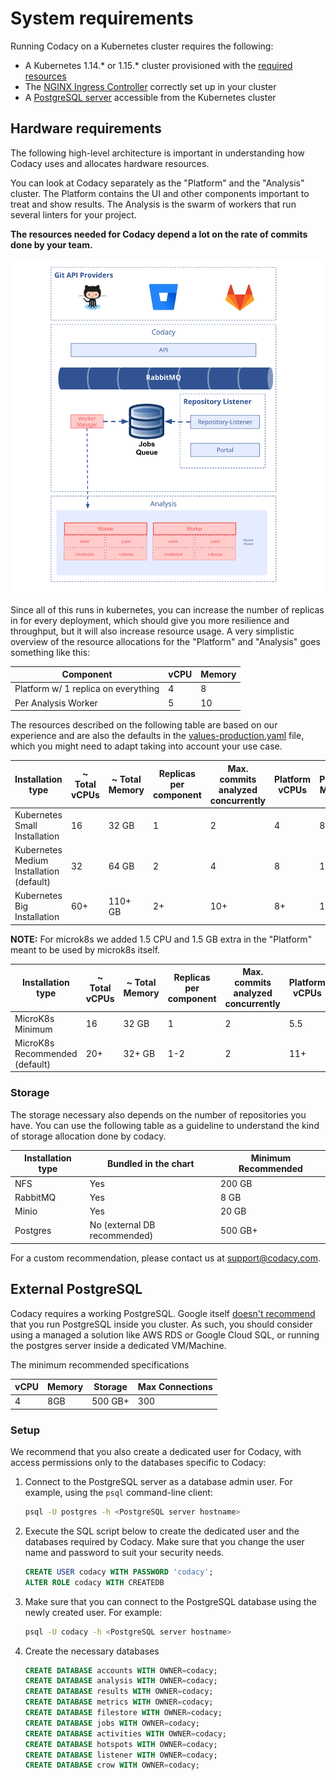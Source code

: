 # System requirements

Running Codacy on a Kubernetes cluster requires the following:

-   A Kubernetes 1.14.\* or 1.15.\* cluster provisioned with the [required resources](#hardware-requirements)
-   The [NGINX Ingress Controller](https://github.com/helm/charts/tree/master/stable/nginx-ingress) correctly set up in your cluster
-   A [PostgreSQL server](#postgresql-server-setup) accessible from the Kubernetes cluster

## Hardware requirements

The following high-level architecture is important in understanding how Codacy uses and allocates hardware resources.

You can look at Codacy separately as the "Platform" and the "Analysis" cluster. The Platform contains the UI and other
components important to treat and show results. The Analysis is the swarm of workers that run several linters for
your project.

**The resources needed for Codacy depend a lot on the rate of commits done by your team.**

!["High Level Architecture"](<./images/High Level Architecture - Analysis II.svg> "High Level Architecture")

Since all of this runs in kubernetes, you can increase the number of replicas in for every deployment, which should give you more resilience and throughput, but it will also increase resource usage. A very simplistic overview of the resource allocations for the "Platform" and "Analysis" goes something like this:

| Component                           | vCPU | Memory |
| ----------------------------------- | ---- | ------ |
| Platform w/ 1 replica on everything | 4    | 8      |
| Per Analysis Worker                 | 5    | 10     |

The resources described on the following table are based on our experience and are also the defaults in the [values-production.yaml](https://raw.githubusercontent.com/codacy/chart/master/codacy/values-production.yaml) file, which you might need to adapt taking into account your use case.

| Installation type                        | ~ Total vCPUs | ~ Total Memory | Replicas per component | Max. commits analyzed concurrently | Platform vCPUs | Platform Memory | Analysis Workers vCPUs | Analysis Workers Memory |
| ---------------------------------------- | ------------- | -------------- | ---------------------- | ---------------------------------- | -------------- | --------------- | ---------------------- | ----------------------- |
| Kubernetes Small Installation            | 16            | 32 GB          | 1                      | 2                                  | 4              | 8 GB            | 10                     | 20 GB                   |
| Kubernetes Medium Installation (default) | 32            | 64 GB          | 2                      | 4                                  | 8              | 16 GB           | 20                     | 40 GB                   |
| Kubernetes Big Installation              | 60+           | 110+ GB        | 2+                     | 10+                                | 8+             | 16+ GB          | 50+                    | 100+ GB                 |

**NOTE:**
For microk8s we added 1.5 CPU and 1.5 GB extra in the "Platform" meant to be used by microk8s itself.

| Installation type              | ~ Total vCPUs | ~ Total Memory | Replicas per component | Max. commits analyzed concurrently | Platform vCPUs | Platform Memory | Analysis Workers vCPUs | Analysis Workers Memory |
| ------------------------------ | ------------- | -------------- | ---------------------- | ---------------------------------- | -------------- | --------------- | ---------------------- | ----------------------- |
| MicroK8s Minimum               | 16            | 32 GB          | 1                      | 2                                  | 5.5            | 9.5 GB          | 10                     | 20 GB                   |
| MicroK8s Recommended (default) | 20+           | 32+ GB         | 1-2                    | 2                                  | 11+            | 20+ GB          | 10                     | 20 GB                   |

### Storage

The storage necessary also depends on the number of repositories you have.
You can use the following table as a guideline to understand the kind of storage allocation
done by codacy.

| Installation type | Bundled in the chart         | Minimum Recommended |
| ----------------- | ---------------------------- | ------------------- |
| NFS               | Yes                          | 200 GB              |
| RabbitMQ          | Yes                          | 8 GB                |
| Minio             | Yes                          | 20 GB               |
| Postgres          | No (external DB recommended) | 500 GB+             |

For a custom recommendation, please contact us at support@codacy.com.

## External PostgreSQL

Codacy requires a working PostgreSQL.
Google itself [doesn't recommend](https://cloud.google.com/blog/products/databases/to-run-or-not-to-run-a-database-on-kubernetes-what-to-consider) that you run PostgreSQL inside you cluster.
As such, you should consider using a managed a solution like AWS RDS or Google Cloud SQL, or running the postgres server
inside a dedicated VM/Machine.

The minimum recommended specifications

| vCPU | Memory | Storage | Max Connections |
| ---- | ------ | ------- | --------------- |
| 4    | 8GB    | 500 GB+ | 300             |

### Setup

We recommend that you also create a dedicated user for Codacy, with access permissions only to the databases specific to Codacy:

1.  Connect to the PostgreSQL server as a database admin user. For example, using the `psql` command-line client:

    ```bash
    psql -U postgres -h <PostgreSQL server hostname>
    ```

2.  Execute the SQL script below to create the dedicated user and the databases required by Codacy. Make sure that you change the user name and password to suit your security needs.

    ```sql
    CREATE USER codacy WITH PASSWORD 'codacy';
    ALTER ROLE codacy WITH CREATEDB
    ```

3.  Make sure that you can connect to the PostgreSQL database using the newly created user. For example:

    ```bash
    psql -U codacy -h <PostgreSQL server hostname>
    ```

4.  Create the necessary databases

    ```sql
    CREATE DATABASE accounts WITH OWNER=codacy;
    CREATE DATABASE analysis WITH OWNER=codacy;
    CREATE DATABASE results WITH OWNER=codacy;
    CREATE DATABASE metrics WITH OWNER=codacy;
    CREATE DATABASE filestore WITH OWNER=codacy;
    CREATE DATABASE jobs WITH OWNER=codacy;
    CREATE DATABASE activities WITH OWNER=codacy;
    CREATE DATABASE hotspots WITH OWNER=codacy;
    CREATE DATABASE listener WITH OWNER=codacy;
    CREATE DATABASE crow WITH OWNER=codacy;
    ```
